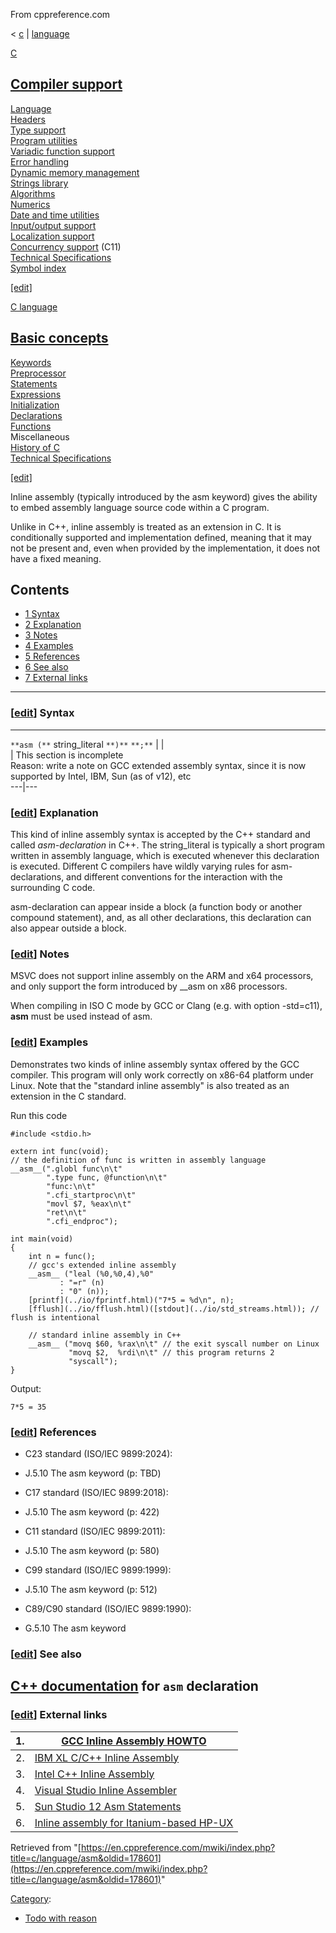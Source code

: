 From cppreference.com

< [c](../../c.html "c")‎ | [language](../language.html "c/language")

[ C](../../c.html "c")

[Compiler support](../compiler_support.html "c/compiler support")  
---  
[Language](../language.html "c/language")  
[Headers](../header.html "c/header")  
[Type support](../types.html "c/types")  
[Program utilities](../program.html "c/program")  
[Variadic function support](../variadic.html "c/variadic")  
[Error handling](../error.html "c/error")  
[Dynamic memory management](../memory.html "c/memory")  
[Strings library](../string.html "c/string")  
[Algorithms](../algorithm.html "c/algorithm")  
[Numerics](../numeric.html "c/numeric")  
[Date and time utilities](../chrono.html "c/chrono")  
[Input/output support](../io.html "c/io")  
[Localization support](../locale.html "c/locale")  
[Concurrency support](../thread.html "c/thread") (C11)  
[Technical Specifications](../experimental.html "c/experimental")  
[Symbol index](../index.html "c/symbol index")  
  
[[edit]](https://en.cppreference.com/mwiki/index.php?title=Template:c/navbar_content&action=edit)

[ C language](../language.html "c/language")

[Basic concepts](basic_concepts.html "c/language/basic concepts")  
---  
[ Keywords](../keyword.html "c/keyword")  
[ Preprocessor](../preprocessor.html "c/preprocessor")  
[ Statements](statements.html "c/language/statements")  
[ Expressions](operators.html "c/language/expressions")  
[ Initialization](initialization.html "c/language/initialization")  
[ Declarations](declarations.html "c/language/declarations")  
[ Functions](functions.html "c/language/functions")  
Miscellaneous  
[ History of C](history.html "c/language/history")  
[Technical Specifications](../experimental.html "c/experimental")  
  
[[edit]](https://en.cppreference.com/mwiki/index.php?title=Template:c/language/navbar_content&action=edit)

Inline assembly (typically introduced by the asm keyword) gives the ability to embed assembly language source code within a C program. 

Unlike in C++, inline assembly is treated as an extension in C. It is conditionally supported and implementation defined, meaning that it may not be present and, even when provided by the implementation, it does not have a fixed meaning. 

## Contents

  * [1 Syntax](asm.html#Syntax)
  * [2 Explanation](asm.html#Explanation)
  * [3 Notes](asm.html#Notes)
  * [4 Examples](asm.html#Examples)
  * [5 References](asm.html#References)
  * [6 See also](asm.html#See_also)
  * [7 External links](asm.html#External_links)

  
---  
  
### [[edit](https://en.cppreference.com/mwiki/index.php?title=c/language/asm&action=edit&section=1 "Edit section: Syntax")] Syntax  
  
---  
`**asm (**` string_literal `**)**` `**;**` |  |   
| This section is incomplete  
Reason: write a note on GCC extended assembly syntax, since it is now supported by Intel, IBM, Sun (as of v12), etc   
---|---  
  
### [[edit](https://en.cppreference.com/mwiki/index.php?title=c/language/asm&action=edit&section=2 "Edit section: Explanation")] Explanation

This kind of inline assembly syntax is accepted by the C++ standard and called _asm-declaration_ in C++. The string_literal is typically a short program written in assembly language, which is executed whenever this declaration is executed. Different C compilers have wildly varying rules for asm-declarations, and different conventions for the interaction with the surrounding C code. 

asm-declaration can appear inside a block (a function body or another compound statement), and, as all other declarations, this declaration can also appear outside a block. 

### [[edit](https://en.cppreference.com/mwiki/index.php?title=c/language/asm&action=edit&section=3 "Edit section: Notes")] Notes

MSVC does not support inline assembly on the ARM and x64 processors, and only support the form introduced by __asm on x86 processors. 

When compiling in ISO C mode by GCC or Clang (e.g. with option -std=c11), __asm__ must be used instead of asm. 

### [[edit](https://en.cppreference.com/mwiki/index.php?title=c/language/asm&action=edit&section=4 "Edit section: Examples")] Examples

Demonstrates two kinds of inline assembly syntax offered by the GCC compiler. This program will only work correctly on x86-64 platform under Linux. Note that the "standard inline assembly" is also treated as an extension in the C standard.

Run this code
    
    
    #include <stdio.h>
     
    extern int func(void);
    // the definition of func is written in assembly language
    __asm__(".globl func\n\t"
            ".type func, @function\n\t"
            "func:\n\t"
            ".cfi_startproc\n\t"
            "movl $7, %eax\n\t"
            "ret\n\t"
            ".cfi_endproc");
     
    int main(void)
    {
        int n = func();
        // gcc's extended inline assembly
        __asm__ ("leal (%0,%0,4),%0"
               : "=r" (n)
               : "0" (n));
        [printf](../io/fprintf.html)("7*5 = %d\n", n);
        [fflush](../io/fflush.html)([stdout](../io/std_streams.html)); // flush is intentional
     
        // standard inline assembly in C++
        __asm__ ("movq $60, %rax\n\t" // the exit syscall number on Linux
                 "movq $2,  %rdi\n\t" // this program returns 2
                 "syscall");
    }

Output: 
    
    
    7*5 = 35

### [[edit](https://en.cppreference.com/mwiki/index.php?title=c/language/asm&action=edit&section=5 "Edit section: References")] References

  * C23 standard (ISO/IEC 9899:2024): 



    

  * J.5.10 The asm keyword (p: TBD) 



  * C17 standard (ISO/IEC 9899:2018): 



    

  * J.5.10 The asm keyword (p: 422) 



  * C11 standard (ISO/IEC 9899:2011): 



    

  * J.5.10 The asm keyword (p: 580) 



  * C99 standard (ISO/IEC 9899:1999): 



    

  * J.5.10 The asm keyword (p: 512) 



  * C89/C90 standard (ISO/IEC 9899:1990): 



    

  * G.5.10 The asm keyword 



### [[edit](https://en.cppreference.com/mwiki/index.php?title=c/language/asm&action=edit&section=6 "Edit section: See also")] See also

[C++ documentation](../../cpp/language/asm.html "cpp/language/asm") for `asm` declaration  
---  
  
### [[edit](https://en.cppreference.com/mwiki/index.php?title=c/language/asm&action=edit&section=7 "Edit section: External links")] External links

1\.  | [GCC Inline Assembly HOWTO](https://www.ibiblio.org/gferg/ldp/GCC-Inline-Assembly-HOWTO.html)  
---|---  
2\.  | [IBM XL C/C++ Inline Assembly](https://pic.dhe.ibm.com/infocenter/comphelp/v121v141/topic/com.ibm.xlcpp121.aix.doc/language_ref/asm.html)  
3\.  | [Intel C++ Inline Assembly](https://software.intel.com/en-us/cpp-compiler-developer-guide-and-reference-inline-assembly)  
4\.  | [Visual Studio Inline Assembler](https://learn.microsoft.com/en-us/cpp/assembler/inline/inline-assembler.aspx)  
5\.  | [Sun Studio 12 Asm Statements](https://blogs.oracle.com/x86be/entry/gcc_style_asm_inlining_support)  
6\.  | [Inline assembly for Itanium-based HP-UX](https://h21007.www2.hp.com/portal/site/dspp/menuitem.863c3e4cbcdc3f3515b49c108973a801?ciid=4308e2f5bde02110e2f5bde02110275d6e10RCRD)  
  
Retrieved from "[https://en.cppreference.com/mwiki/index.php?title=c/language/asm&oldid=178601](https://en.cppreference.com/mwiki/index.php?title=c/language/asm&oldid=178601)" 

[Category](https://en.cppreference.com/w/Special:Categories "Special:Categories"): 

  * [Todo with reason](../../Category%253ATodo_with_reason.html "Category:Todo with reason")



